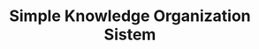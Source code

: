 ---
schema: default
title: Simple Knowledge Organization Sistem
notes: >-
  The Simple Knowledge Organization System (SKOS) is a common data model for
  sharing and linking knowledge organization systems via the Semantic Web. @en
organization: DataScientia Foundation
distribution: skos-owl
keyword: Concept schemes
publisher: W3C
category:
  - Upper-Level
versionNotes: >-
  2015: Annual review done! Added the editors of the W3C document at
  http://www.w3.org/2009/08/skos-reference/skos.html
landingPage: 'http://www.w3.org/2009/08/skos-reference/skos.html'
accessRigths: Public
creator: 'Alistair Miles, Sean Bechhofer'
hasVersion: Unknown
isVersionOf: Unknown
issued: '2009-08-18'
modified: '17 December 2020, 01:42 (UTC+01:00)'
language: en
provenance: ''
page: ''
wasGeneratedBy: ''
versionInfo: ''
formalityLevel: ''
OntologyEngineeringMethodology: ''
acronym: ''
CompetencyQuestion: ''
preferredNamespacePrefix: ''
toDoList: ''
namespacesGenerated: ''
namespacesReused: ''
datasetLevel: ''
spatialExtent: ''
temporalExtent: ''
---